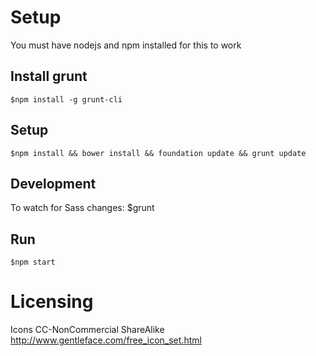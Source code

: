 # Setup

You must have nodejs and npm installed for this to work

## Install grunt
	$npm install -g grunt-cli

## Setup
	$npm install && bower install && foundation update && grunt update

## Development
To watch for Sass changes:
	$grunt

## Run
	$npm start


# Licensing
Icons CC-NonCommercial ShareAlike http://www.gentleface.com/free_icon_set.html